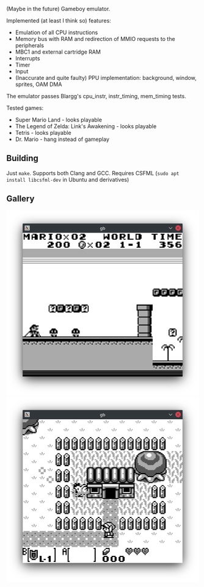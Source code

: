 (Maybe in the future) Gameboy emulator.

Implemented (at least I think so) features:
* Emulation of all CPU instructions
* Memory bus with RAM and redirection of MMIO requests to the peripherals
* MBC1 and external cartridge RAM
* Interrupts
* Timer
* Input
* (Inaccurate and quite faulty) PPU implementation: background, window, sprites, OAM DMA

The emulator passes Blargg's cpu_instr, instr_timing, mem_timing tests.

Tested games:
* Super Mario Land - looks playable
* The Legend of Zelda: Link's Awakening - looks playable
* Tetris - looks playable
* Dr. Mario - hang instead of gameplay

## Building

Just `make`. Supports both Clang and GCC. Requires CSFML (`sudo apt install libcsfml-dev` in Ubuntu and derivatives)

##  Gallery

![](screenshots/super_mario_land.png) ![](screenshots/links_awakening.png)
